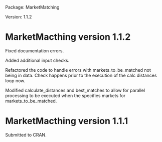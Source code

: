Package: MarketMatching

Version: 1.1.2


MarketMacthing version 1.1.2
============================

Fixed documentation errors.

Added additional input checks.

Refactored the code to handle errors with markets_to_be_matched not being in data. Check happens prior to the execution of the calc distances loop now.

Modified calculate_distances and best_matches to allow for parallel processing to be executed when the specifies markets for markets_to_be_matched.

MarketMacthing version 1.1.1
============================

Submitted to CRAN.
